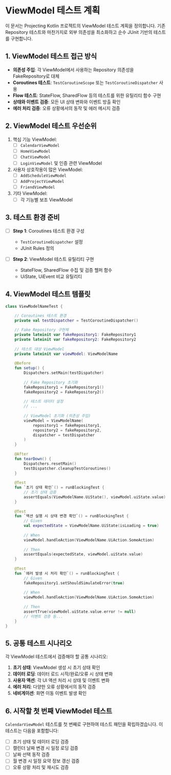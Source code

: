 # ViewModel 테스트 계획

이 문서는 Projecting Kotlin 프로젝트의 ViewModel 테스트 계획을 정의합니다. 기존 Repository 테스트와 마찬가지로 외부 의존성을 최소화하고 순수 JUnit 기반의 테스트를 구현합니다.

## 1. ViewModel 테스트 접근 방식

- **의존성 주입**: 각 ViewModel에서 사용하는 Repository 의존성을 FakeRepository로 대체
- **Coroutines 테스트**: `TestCoroutineScope` 또는 `TestCoroutineDispatcher` 사용
- **Flow 테스트**: StateFlow, SharedFlow 등의 테스트를 위한 유틸리티 함수 구현
- **상태와 이벤트 검증**: 모든 UI 상태 변화와 이벤트 방출 확인
- **에러 처리 검증**: 오류 상황에서의 동작 및 에러 메시지 검증

## 2. ViewModel 테스트 우선순위

1. 핵심 기능 ViewModel:
   - [ ] `CalendarViewModel`
   - [ ] `HomeViewModel`
   - [ ] `ChatViewModel`
   - [ ] `LoginViewModel` 및 인증 관련 ViewModel

2. 사용자 상호작용이 많은 ViewModel:
   - [ ] `AddScheduleViewModel`
   - [ ] `AddProjectViewModel`
   - [ ] `FriendViewModel`

3. 기타 ViewModel:
   - [ ] 각 기능별 보조 ViewModel

## 3. 테스트 환경 준비

- [ ] **Step 1**: Coroutines 테스트 환경 구성
  - `TestCoroutineDispatcher` 설정
  - JUnit Rules 정의

- [ ] **Step 2**: ViewModel 테스트 유틸리티 구현
  - StateFlow, SharedFlow 수집 및 검증 헬퍼 함수
  - UiState, UiEvent 비교 유틸리티

## 4. ViewModel 테스트 템플릿

```kotlin
class ViewModelNameTest {

    // Coroutines 테스트 환경
    private val testDispatcher = TestCoroutineDispatcher()
    
    // Fake Repository 구현체
    private lateinit var fakeRepository1: FakeRepository1
    private lateinit var fakeRepository2: FakeRepository2
    
    // 테스트 대상 ViewModel
    private lateinit var viewModel: ViewModelName
    
    @Before
    fun setup() {
        Dispatchers.setMain(testDispatcher)
        
        // Fake Repository 초기화
        fakeRepository1 = FakeRepository1()
        fakeRepository2 = FakeRepository2()
        
        // 테스트 데이터 설정
        // ...
        
        // ViewModel 초기화 (의존성 주입)
        viewModel = ViewModelName(
            repository1 = fakeRepository1,
            repository2 = fakeRepository2,
            dispatcher = testDispatcher
        )
    }
    
    @After
    fun tearDown() {
        Dispatchers.resetMain()
        testDispatcher.cleanupTestCoroutines()
    }
    
    @Test
    fun `초기 상태 확인`() = runBlockingTest {
        // 초기 상태 검증
        assertEquals(ViewModelName.UiState(), viewModel.uiState.value)
    }
    
    @Test
    fun `액션 실행 시 상태 변경 확인`() = runBlockingTest {
        // Given
        val expectedState = ViewModelName.UiState(isLoading = true)
        
        // When
        viewModel.handleAction(ViewModelName.UiAction.SomeAction)
        
        // Then
        assertEquals(expectedState, viewModel.uiState.value)
    }
    
    @Test
    fun `에러 발생 시 처리 확인`() = runBlockingTest {
        // Given
        fakeRepository1.setShouldSimulateError(true)
        
        // When
        viewModel.handleAction(ViewModelName.UiAction.SomeAction)
        
        // Then
        assertTrue(viewModel.uiState.value.error != null)
        // 이벤트 검증 등...
    }
}
```

## 5. 공통 테스트 시나리오

각 ViewModel 테스트에서 검증해야 할 공통 시나리오:

1. **초기 상태**: ViewModel 생성 시 초기 상태 확인
2. **데이터 로딩**: 데이터 로드 시작/완료/오류 시 상태 변화
3. **사용자 액션**: 각 UI 액션 처리 시 상태 및 이벤트 변화
4. **에러 처리**: 다양한 오류 상황에서의 동작 검증
5. **네비게이션**: 화면 이동 이벤트 발생 확인

## 6. 시작할 첫 번째 ViewModel 테스트

`CalendarViewModel` 테스트를 첫 번째로 구현하여 테스트 패턴을 확립하겠습니다. 이 테스트는 다음을 포함합니다:

- [ ] 초기 상태 및 데이터 로딩 검증
- [ ] 캘린더 날짜 변경 시 일정 로딩 검증
- [ ] 날짜 선택 동작 검증
- [ ] 월 변경 시 일정 요약 정보 갱신 검증
- [ ] 오류 상황 처리 및 재시도 검증 